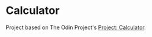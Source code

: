 # Calculator
Project based on The Odin Project's [Project: Calculator](https://www.theodinproject.com/paths/foundations/courses/foundations/lessons/calculator).